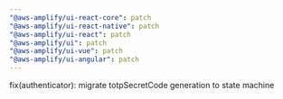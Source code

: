 ```yaml
---
"@aws-amplify/ui-react-core": patch
"@aws-amplify/ui-react-native": patch
"@aws-amplify/ui-react": patch
"@aws-amplify/ui": patch
"@aws-amplify/ui-vue": patch
"@aws-amplify/ui-angular": patch
---
```


fix(authenticator): migrate totpSecretCode generation to state machine
